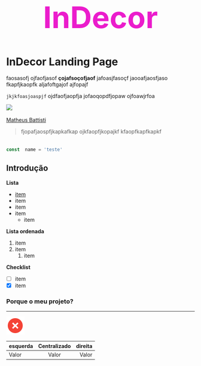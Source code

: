 <div align="center">
    <h1 style="color: #eb1ccc; font-size: 5rem; font-weight: 700">InDecor</h1>
</div>

# InDecor Landing Page

faosasofj ojfaofjasof **çojafsoçofjaof**
jafoasjfasoçf
jaooafjaosfjaso fkapfjkaopfk aljafoftgajof ajfopajf

`jkjkfoasjoaspjf` ojdfaofjaopfja jofaoqopdfjopaw ojfoawjrfoa

[![](https://img.shields.io/badge/-Sobre-red)](#porque-o-meu-projeto)

[Matheus Battisti](http://www.google.com)
> fjopafjaospfjkapkafkap ojkfaopfjkopajkf kfaopfkapfkapkf

```javascript

const  name = 'teste'
```

## Introdução

**Lista**
- [item]()
- item
- item
- item
  - item

**Lista ordenada**
1. item
2. item 
   1. item

**Checklist**
- [ ] item
- [x] item

### Porque o meu projeto?

---
![logo rprado](img/icons/error-icon.png)

| esquerda | Centralizado | direita |
| :------- | :----------: | ------: | 
| Valor    |     Valor    |    Valor|